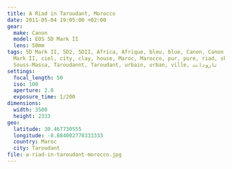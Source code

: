 ```yaml
---
title: A Riad in Taroudant, Morocco
date: 2011-05-04 19:05:00 +02:00
gear:
  make: Canon
  model: EOS 5D Mark II
  lens: 50mm
tags: 5D Mark II, 5D2, 5DII, Africa, Afrique, bleu, blue, Canon, Canon EOS 5D
  Mark II, ciel, city, clay, house, Maroc, Marocco, pur, pure, riad, sky,
  Souss-Massa, Taroudannt, Taroudant, urbain, urban, ville, تارودانت
settings:
  focal_length: 50
  iso: 100
  aperture: 2.8
  exposure_time: 1/200
dimensions:
  width: 3500
  height: 2333
geo:
  latitude: 30.467730555
  longitude: -8.884002778333333
  country: Maroc
  city: Taroudant
file: a-riad-in-taroudant-morocco.jpg
---
```



